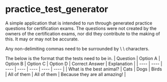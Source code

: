 # practice_test_generator
A simple application that is intended to run through generated practice questions for certification exams. The questions were not created by the owners of the certification exams, nor did they contribute to the making of this. It may or may not be accurate.

Any non-delimiting commas need to be surrounded by \ \ characters.

The below is the format that the tests need to be in.
| Question | Option A | Option B | Option C | Option D | Correct Answer | Explanation |
| ---- | ---- | ---- | ---- | ---- | ---- | ---- | 
| What is the best animal? | Cats | Dogs | Birds | All of them | All of them | Because they are all amazing! |